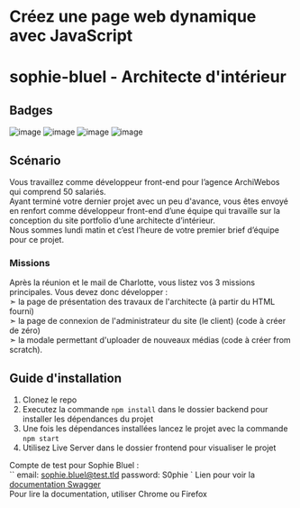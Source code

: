 # Créez une page web dynamique avec JavaScript

# sophie-bluel -  Architecte d'intérieur

## Badges


![image](https://img.shields.io/badge/HTML5-E34F26?style=for-the-badge&logo=html5&logoColor=white)
![image](https://img.shields.io/badge/CSS3-1572B6?style=for-the-badge&logo=css3&logoColor=white)
![image](https://img.shields.io/badge/JavaScript-323330?style=for-the-badge&logo=javascript&logoColor=F7DF1E)
![image](https://img.shields.io/badge/Node.js-339933?style=for-the-badge&logo=nodedotjs&logoColor=white)

## Scénario
Vous travaillez comme développeur front-end pour l’agence ArchiWebos qui comprend 50 salariés.  
Ayant terminé votre dernier projet avec un peu d'avance, vous êtes envoyé en renfort comme développeur front-end d’une équipe qui travaille sur la conception du site portfolio d’une architecte d’intérieur.  
Nous sommes lundi matin et c’est l’heure de votre premier brief d’équipe pour ce projet.  

### Missions
Après la réunion et le mail de Charlotte, vous listez vos 3 missions principales. Vous devez donc développer :  
  ➣ la page de présentation des travaux de l'architecte (à partir du HTML fourni)  
  ➣ la page de connexion de l'administrateur du site (le client) (code à créer de zéro)  
  ➣ la modale permettant d'uploader de nouveaux médias (code à créer from scratch).  

## Guide d'installation
1. Clonez le repo  
2. Executez la commande `npm install` dans le dossier backend pour installer les dépendances du projet  
3. Une fois les dépendances installées lancez le projet avec la commande `npm start`
4. Utilisez Live Server dans le dossier frontend pour visualiser le projet

Compte de test pour Sophie Bluel :  
``
email: sophie.bluel@test.tld
password: S0phie
`
Lien pour voir la [documentation Swagger](http://localhost:5678/api-docs/)  
Pour lire la documentation, utiliser Chrome ou Firefox


